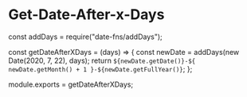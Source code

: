 # Get-Date-After-x-Days

const addDays = require("date-fns/addDays");

const getDateAfterXDays = (days) => {
  const newDate = addDays(new Date(2020, 7, 22), days);
  return `${newDate.getDate()}-${
    newDate.getMonth() + 1
  }-${newDate.getFullYear()}`;
};

module.exports = getDateAfterXDays;
